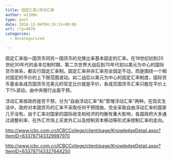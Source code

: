 ```yaml
---
title: 固定汇率/浮动汇率
author: w1100n
type: post
date: 2016-12-04T04:24:51+00:00
url: /?p=9476
categories:
  - Uncategorized

---
```

固定汇率指一国货币同另一国货币的兑换比率基本固定的汇率。在19世纪初到20世纪30年代的金本位制时期、第二次世界大战后到70年代初以美元为中心的国际货币体系，都实行固定汇率制。固定汇率并非汇率完全固定不动，而是围绕一个相对固定的平价的上下限范围波动。如二战后以美元为中心的固定汇率制度，国际货币基金各成员国货币兑美元的官定比价就是平价，各成员国货币汇率只能在平价上下1%波动，由中央银行出面干预。


浮动汇率按政府是否干预，分为"自由浮动汇率"和"管理浮动汇率"两种。在现实生活中，政府对本国货币的汇率不采取任何干预措施，完全采取自由浮动汇率的国家几乎没有。由于汇率对国家的国际收支和经济的均衡有重大影响，各国政府大多通过调整利率、在外汇市场上买卖外汇以及控制资本移动等形式来控制汇率的走向。


http://www.icbc.com.cn/ICBCCollege/client/page/KnowledgeDetail.aspx?ItemID=633787143329987970

http://www.icbc.com.cn/ICBCCollege/client/page/KnowledgeDetail.aspx?ItemID=633787143327644250